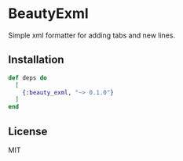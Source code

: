 # BeautyExml

Simple xml formatter for adding tabs and new lines.

 ## Installation

```elixir
def deps do
  [
    {:beauty_exml, "~> 0.1.0"}
  ]
end
```

## License

MIT